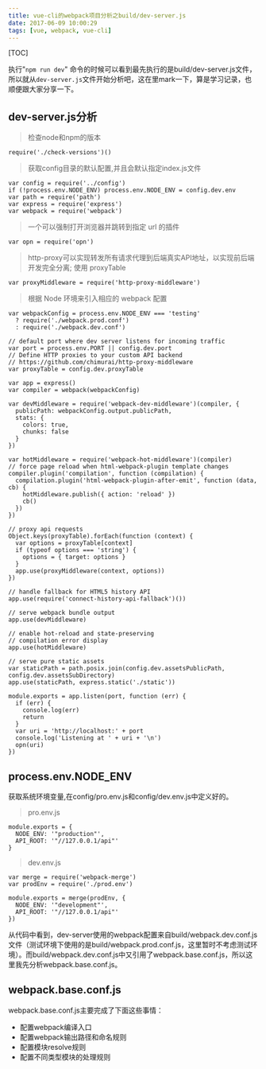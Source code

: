 ```yaml
---
title: vue-cli的webpack项目分析之build/dev-server.js
date: 2017-06-09 10:00:29
tags: [vue, webpack, vue-cli]
---
```

[TOC]

执行"`npm run dev`" 命令的时候可以看到最先执行的是build/dev-server.js文件，所以就从`dev-server.js`文件开始分析吧，这在里mark一下，算是学习记录，也顺便跟大家分享一下。

## dev-server.js分析
> 检查node和npm的版本


    require('./check-versions')()
> 获取config目录的默认配置,并且会默认指定index.js文件


    var config = require('../config')
    if (!process.env.NODE_ENV) process.env.NODE_ENV = config.dev.env
    var path = require('path')
    var express = require('express')
    var webpack = require('webpack')
> 一个可以强制打开浏览器并跳转到指定 url 的插件


    var opn = require('opn')
> http-proxy可以实现转发所有请求代理到后端真实API地址，以实现前后端开发完全分离;
>使用 proxyTable


    var proxyMiddleware = require('http-proxy-middleware')
>根据 Node 环境来引入相应的 webpack 配置
 


    var webpackConfig = process.env.NODE_ENV === 'testing'
      ? require('./webpack.prod.conf')
      : require('./webpack.dev.conf')

    // default port where dev server listens for incoming traffic
    var port = process.env.PORT || config.dev.port
    // Define HTTP proxies to your custom API backend
    // https://github.com/chimurai/http-proxy-middleware
    var proxyTable = config.dev.proxyTable

    var app = express()
    var compiler = webpack(webpackConfig)

    var devMiddleware = require('webpack-dev-middleware')(compiler, {
      publicPath: webpackConfig.output.publicPath,
      stats: {
        colors: true,
        chunks: false
      }
    })

    var hotMiddleware = require('webpack-hot-middleware')(compiler)
    // force page reload when html-webpack-plugin template changes
    compiler.plugin('compilation', function (compilation) {
      compilation.plugin('html-webpack-plugin-after-emit', function (data, cb) {
        hotMiddleware.publish({ action: 'reload' })
        cb()
      })
    })

    // proxy api requests
    Object.keys(proxyTable).forEach(function (context) {
      var options = proxyTable[context]
      if (typeof options === 'string') {
        options = { target: options }
      }
      app.use(proxyMiddleware(context, options))
    })

    // handle fallback for HTML5 history API
    app.use(require('connect-history-api-fallback')())

    // serve webpack bundle output
    app.use(devMiddleware)

    // enable hot-reload and state-preserving
    // compilation error display
    app.use(hotMiddleware)

    // serve pure static assets
    var staticPath = path.posix.join(config.dev.assetsPublicPath, config.dev.assetsSubDirectory)
    app.use(staticPath, express.static('./static'))

    module.exports = app.listen(port, function (err) {
      if (err) {
        console.log(err)
        return
      }
      var uri = 'http://localhost:' + port
      console.log('Listening at ' + uri + '\n')
      opn(uri)
    })
    
## process.env.NODE_ENV
获取系统环境变量,在config/pro.env.js和config/dev.env.js中定义好的。
> pro.env.js


    module.exports = {
      NODE_ENV: '"production"',
      API_ROOT: '"//127.0.0.1/api"'
    }
> dev.env.js


    var merge = require('webpack-merge')
    var prodEnv = require('./prod.env')

    module.exports = merge(prodEnv, {
      NODE_ENV: '"development"',
      API_ROOT: '"//127.0.0.1/api"'
    })


从代码中看到，dev-server使用的webpack配置来自build/webpack.dev.conf.js文件（测试环境下使用的是build/webpack.prod.conf.js，这里暂时不考虑测试环境）。而build/webpack.dev.conf.js中又引用了webpack.base.conf.js，所以这里我先分析webpack.base.conf.js。
## webpack.base.conf.js
webpack.base.conf.js主要完成了下面这些事情：

- 配置webpack编译入口
- 配置webpack输出路径和命名规则
- 配置模块resolve规则
- 配置不同类型模块的处理规则
